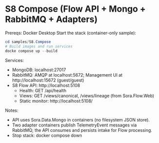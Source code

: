 ﻿# S8 Compose (Flow API + Mongo + RabbitMQ + Adapters)

Prereqs: Docker Desktop
Start the stack (container-only sample):

```powershell
cd samples/S8.Compose
# Build images and run services
docke compose up --build
```

Services:
- MongoDB: localhost:27017
- RabbitMQ: AMQP at localhost:5672; Management UI at http://localhost:15672 (guest/guest)
- S8 Flow API: http://localhost:5108
  - Health: GET /api/health
  - Views: GET /views/canonical, /views/lineage (from Sora.Flow.Web)
  - Static monitor: http://localhost:5108/

Notes:
- API uses Sora.Data.Mongo in containers (no filesystem JSON store).
- Two adapter containers publish TelemetryEvent messages via RabbitMQ; the API consumes and persists intake for Flow processing.
- Stop stack: docker compose down